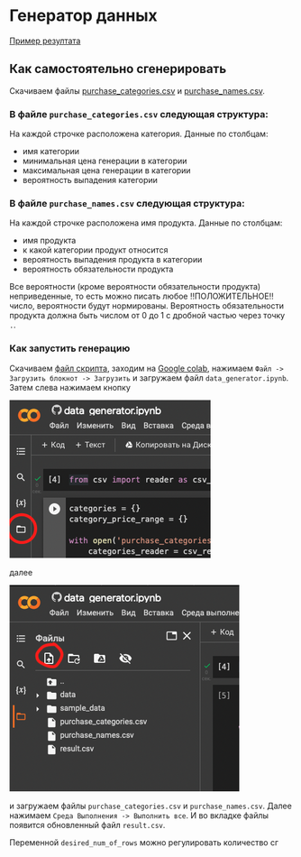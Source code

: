 # Генератор данных

[Пример резултата](result.csv)

## Как самостоятельно сгенерировать

Скачиваем файлы [purchase_categories.csv](purchase_categories.csv) и [purchase_names.csv](purchase_names.csv).

### В файле `purchase_categories.csv` следующая структура:

На каждой строчке расположена категория. Данные по столбцам:

* имя категории
* минимальная цена генерации в категории
* максимальная цена генерации в категории
* вероятность выпадения категории

### В файле `purchase_names.csv` следующая структура:

На каждой строчке расположена имя продукта. Данные по столбцам:
* имя продукта
* к какой категории продукт относится
* вероятность выпадения продукта в категории
* вероятность обязательности продукта

Все вероятности (кроме вероятности обязательности продукта) неприведенные, то есть можно писать 
любое ‼️ПОЛОЖИТЕЛЬНОЕ‼️ число, вероятности будут нормированы. Вероятность обязательности продукта должна быть числом 
от 0 до 1 с дробной частью через точку `.`.

### Как запустить генерацию
Скачиваем [файл скрипта](data_generator.ipynb), заходим на [Google colab](https://colab.research.google.com), нажимаем
`Файл -> Загрузить блокнот -> Загрузить` и загружаем файл `data_generator.ipynb`. 
Затем  слева нажимаем кнопку 

![Файлы](files_location.png)

далее 

![загрузить файлы](upload_files_location.png)

и загружаем файлы `purchase_categories.csv` и `purchase_names.csv`. Далее нажимаем `Среда Выполнения -> Выполнить все`. 
И во вкладке файлы появится обновленный файл `result.csv`.

Переменной `desired_num_of_rows` можно регулировать количество сг